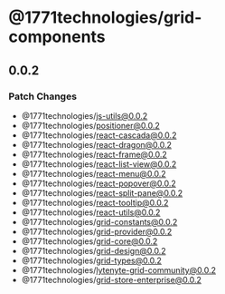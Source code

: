# @1771technologies/grid-components

## 0.0.2

### Patch Changes

- @1771technologies/js-utils@0.0.2
- @1771technologies/positioner@0.0.2
- @1771technologies/react-cascada@0.0.2
- @1771technologies/react-dragon@0.0.2
- @1771technologies/react-frame@0.0.2
- @1771technologies/react-list-view@0.0.2
- @1771technologies/react-menu@0.0.2
- @1771technologies/react-popover@0.0.2
- @1771technologies/react-split-pane@0.0.2
- @1771technologies/react-tooltip@0.0.2
- @1771technologies/react-utils@0.0.2
- @1771technologies/grid-constants@0.0.2
- @1771technologies/grid-provider@0.0.2
- @1771technologies/grid-core@0.0.2
- @1771technologies/grid-design@0.0.2
- @1771technologies/grid-types@0.0.2
- @1771technologies/lytenyte-grid-community@0.0.2
- @1771technologies/grid-store-enterprise@0.0.2
